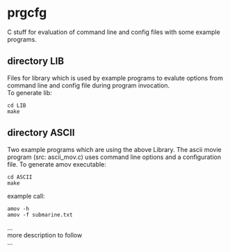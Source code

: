 # prgcfg
C stuff for evaluation of command line and config files with some example programs.

## directory LIB 
Files for library which is used by example programs to evalute options from command line and config file during program invocation.  
To generate lib:
```
cd LIB 
make 
```

## directory ASCII
Two example programs which are using the above Library. The ascii movie program (src: ascii_mov.c) uses command line options and a configuration file. 
To generate amov executable:
```
cd ASCII
make 
```
example call:
```
amov -h
amov -f submarine.txt
```
...  
more description to follow  
...
